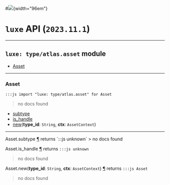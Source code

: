 #![](../../../../../../images/luxe-dark.svg){width="96em"}

# `luxe` API (`2023.11.1`)  


---

## `luxe: type/atlas.asset` module

- [Asset](#asset)   

---

### Asset
`:::js import "luxe: type/atlas.asset" for Asset`
> no docs found

- [subtype](#Asset.subtype)
- [is_handle](#Asset.is_handle)
- [new](#Asset.new+2)(**type_id**: `String`, **ctx**: `AssetContext`)

<hr/>
<endpoint module="luxe: type/atlas.asset" class="Asset" signature="subtype"></endpoint>
<signature id="Asset.subtype">Asset.subtype
<a class="headerlink" href="#Asset.subtype" title="Permanent link">¶</a></signature>
<span class='api_ret'>returns</span> `:::js unknown`
> no docs found   

<endpoint module="luxe: type/atlas.asset" class="Asset" signature="is_handle"></endpoint>
<signature id="Asset.is_handle">Asset.is_handle
<a class="headerlink" href="#Asset.is_handle" title="Permanent link">¶</a></signature>
<span class='api_ret'>returns</span> `:::js unknown`
> no docs found   

<endpoint module="luxe: type/atlas.asset" class="Asset" signature="new(type_id : String, ctx : AssetContext)"></endpoint>
<signature id="Asset.new+2">Asset.new(**type_id**: `String`, **ctx**: `AssetContext`)
<a class="headerlink" href="#Asset.new+2" title="Permanent link">¶</a></signature>
<span class='api_ret'>returns</span> `:::js Asset`
> no docs found   

